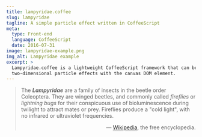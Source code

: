 ```yaml
---
title: lampyridae.coffee
slug: lampyridae
tagline: A simple particle effect written in CoffeeScript
meta:
  type: Front-end
  language: CoffeeScript
  date: 2016-07-31
image: lampyridae-example.png
img_alt: Lampyridae example
excerpt: >
  Lampyridae.coffee is a lightweight CoffeeScript framework that can be used to produce simple
  two-dimensional particle effects with the canvas DOM element.
---
```


> The _**Lampyridae**_ are a family of insects in the beetle order Coleoptera. They are winged
> beetles, and commonly called *fireflies* or *lightning bugs* for their conspicuous use of
> bioluminescence during twilight to attract mates or prey. Fireflies produce a "cold light",
> with no infrared or ultraviolet frequencies.
> <p align="right">
> — <a href="https://en.wikipedia.org/wiki/Firefly">Wikipedia</a>, the free encyclopedia. 
> </p>  
